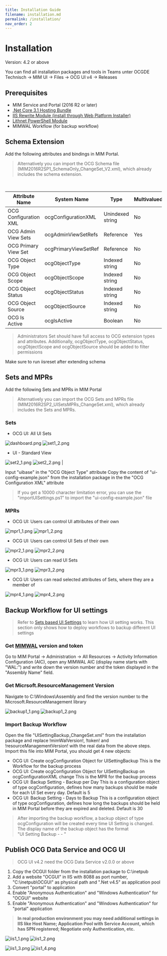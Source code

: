 ```yaml
---
title: Installation Guide
filename: installation.md
permalink: /installation/
nav_order: 2
---
```


# Installation
Version: 4.2 or above

You can find all installation packages and tools in Teams unter OCGDE Technisch -> MIM UI -> Files -> OCG UI v4 -> Releases

## Prerequisites
- MIM Service and Portal (2016 R2 or later)
- [.Net Core 3.1 Hosting Bundle](https://dotnet.microsoft.com/download/dotnet/3.1)
- [IIS Rewrite Module (install through Web Platform Installer)](https://www.iis.net/downloads?tabid=34&g=6&i=1691)
- [Lithnet PowerShell Module](https://github.com/lithnet/resourcemanagement-powershell/wiki/Installing-the-module)
- MIMWAL Workflow (for backup workflow)

## Schema Extension
Add the following attributes and bindings in MIM Portal.
<br/>
>Alternatively you can import the OCG Schema file (MIM2016R2SP1_SchemaOnly_ChangeSet_V2.xml), which already includes the schema extension.

<br/>

| Attribute Name | System Name | Type | Multivalued | Bind to |
|--|--|--|--|--|
| OCG Configuration XML | ocgConfigurationXML | Unindexed string | No | Person, Set |
| OCG Admin View Sets | ocgAdminViewSetRefs | Reference | Yes | Person |
| OCG Primary View Set  | ocgPrimaryViewSetRef | Reference | No | Person |
| OCG Object Type | ocgObjectType | Indexed string | No | Set |
| OCG Object Scope | ocgObjectScope | Indexed string | No | Set |
| OCG Object Status | ocgObjectStatus | Indexed string | No | Set |
| OCG Object Source | ocgObjectSource | Indexed string | No | Set |
| OCG Is Active  | ocgIsActive | Boolean | No | Set |

>Administrators Set should have full access to OCG extension types and attributes. Additionally, ocgObjectType, ocgObjectStatus, ocgObjectScope and ocgObjectSource should be added to filter permissions

Make sure to run iisreset after extending schema

## Sets and MPRs
Add the following Sets and MPRs in MIM Portal
<br/>
>Alternatively you can import the OCG Sets and MPRs file (MIM2016R2SP2_UISetsMPRs_ChangeSet.xml), which already includes the Sets and MPRs.

### Sets
- OCG UI: All UI Sets

![dashboard.png](/img/set1_1-ce13d3a9-4e8c-46fa-b8b9-78648d7a5c44.png)
![set1_2.png](/img/set1_2-ed2975d7-1f18-4ece-aaed-485d39955a95.png)

- UI - Standard View

![set2_1.png](/img/set2_1-461f9eaa-e937-4f4d-8603-a761e9de4d0f.png)
![set2_2.png](/img/set2_2-b2ea6469-5736-429d-ad38-a89765fddd93.png) |


Input "uibase" in the "OCG Object Type" attribute
Copy the content of "ui-config-example.json" from the installation package in the the "OCG Configuration XML" attribute
>If you get a 10000 character limitation error, you can use the "importUISettings.ps1" to import the "ui-config-example.json" file

### MPRs
- OCG UI: Users can control UI attributes of their own

![mpr1_1.png](/img/mpr1_1-46f6627a-f187-4535-b079-aee9841be685.png)
![mpr1_2.png](/img/mpr1_2-17d0823f-b01f-43b1-bf97-e76c870cb139.png)


- OCG UI: Users can control UI Sets of their own

![mpr2_1.png](/img/mpr2_1-e43805a4-63fd-4a7f-ba61-9d58ca12dcb5.png)
![mpr2_2.png](/img/mpr2_2-62ba0349-ff1f-48cc-bf99-756a3a4e1f43.png)

- OCG UI: Users can read UI Sets

![mpr3_1.png](/img/mpr3_1-bd8bd82d-4492-4f97-b8fb-5d215386b3af.png)
![mpr3_2.png](/img/mpr3_2-a0e760e7-c8c4-4264-b056-d7ce47f03c9b.png)

- OCG UI: Users can read selected attributes of Sets, where they are a member of

![mpr4_1.png](/img/mpr4_1-0304ac7a-fd30-4a01-9233-34e90706d48e.png)
![mpr4_2.png](/img/mpr4_2-a00acf35-691a-428a-a316-dfd8e9bae919.png)

## Backup Workflow for UI settings
>Refer to [Sets based UI Settings](/OCG-UI/Sets-based-UI-Settings) to learn how UI setting works. This section only shows how to deploy workflows to backup different UI settings

### Get [MIMWAL](https://github.com/microsoft/MIMWAL/wiki) version and token
Go to MIM Portal -> Administration -> All Resources -> Activity Information Configuration (AIC), open any MIMWAL AIC (display name starts with "WAL:") and write down the version number and the token displayed in the "Assembly Name" field.

### Get Micrsoft.ResourceManagement Version
Navigate to C:\Windows\Assembly and find the version number to the Microsoft.ResourceManagement library

![backup1_1.png](/img/backup1_1-1ca3373e-c135-41f4-ac9e-a3360c84fdb6.png)
![backup1_2.png](/imgs/backup1_2-399e1720-72db-45a7-8943-65831bf14292.png)

### Import Backup Workflow
Open the file "UISettingBackup_ChangeSet.xml" from the installation package and replace !mimWalVersion!, !token! and !resourceManagementVersion! with the real data from the above steps.
Import this file into MIM Portal, you should get 4 new objects:
- OCG UI: Create ocgConfiguration Object for UISettingBackup
This is the Workflow for the backup process
- OCG UI: Create ocgConfiguration Object for UISettingBackup on ocgConfigurationXML change
This is the MPR for the backup process
- OCG UI: Backup Setting - Backup per Day
This is a configuration object of type ocgConfiguration, defines how many backups should be made for each UI Set every day. Default is 5
- OCG UI: Backup Setting - Days to Backup
This is a configuration object of type ocgConfiguration, defines how long the backups should be held in MIM Portal before they are expired and deleted. Default is 30

>After importing the backup workflow, a backup object of type ocgConfiguration will be created every time UI Setting is changed. The display name of the backup object has the format<br/>"UI Setting Backup - <UI Set Name> - <Created Time>"

## Publish OCG Data Service and OCG UI
>OCG UI v4.2 need the OCG Data Service v2.0.0 or above
1. Copy the OCGUI folder from the installation package to C:\inetpub
2. Add a website "OCGUI" in IIS with 8088 as port number, "C:\inetpub\OCGUI" as physical path and ".Net v4.5" as application pool
3. Convert "portal" to application
4. Enable "Anonymous Authentication" and "Windows Authentication" for "OCGUI" website
5. Enable "Anonymous Authentication" and "Windows Authentication" for "portal" application
>**In real production environment you may need additional settings in IIS like Host Name; Application Pool with Service Account, which has SPN registered; Negotiate only Authentication, etc.**


![iis1_1.png](/img/iis1_1-b89c9e6f-3e03-4526-9166-9db6e12c35a6.png)
![iis1_2.png](/img/iis1_2-73d6118a-c561-4c2e-a619-77cb0bcd2b08.png)

![iis1_3.png](/img/iis1_3-e45e5ef9-db9d-44ff-8f76-b2c5a5968708.png)
![iis1_4.png](/img/iis1_4-98c5e49d-a8a7-4eee-a52d-a5a58a033991.png)
